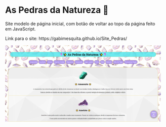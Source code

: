# As Pedras da Natureza 💎

 <p>Site modelo de página inicial, com botão de voltar ao topo da página feito em JavaScript.</p>
 
 <p>Link para o site: https://gabimesquita.github.io/Site_Pedras/</p>
 
 <img src="sitepedras.png">
